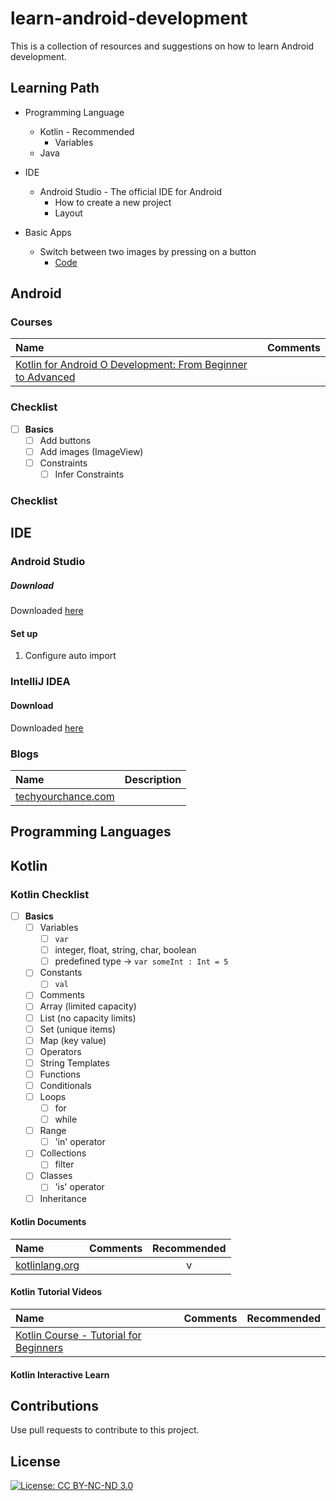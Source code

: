 # learn-android-development

This is a collection of resources and suggestions on how to learn Android development.

## Learning Path

* Programming Language
  * Kotlin - Recommended
      * Variables
  * Java

* IDE
  * Android Studio - The official IDE for Android
    * How to create a new project
    * Layout

* Basic Apps
  * Switch between two images by pressing on a button
      * [Code](apps/ImageSwitcher)

## Android

### Courses

Name | Comments
:------|:------:
[Kotlin for Android O Development: From Beginner to Advanced](https://www.udemy.com/course/kotlinandroid) |

### Checklist

- [ ] **Basics**
  - [ ] Add buttons
  - [ ] Add images (ImageView)
  - [ ] Constraints
    - [ ] Infer Constraints

### Checklist

## IDE

### Android Studio

##### Download

Downloaded [here](https://developer.android.com/studio)

#### Set up

1. Configure auto import

### IntelliJ IDEA

#### Download

Downloaded [here](https://www.jetbrains.com/idea/download)

### Blogs

Name | Description
:------|:------:
[techyourchance.com](https://www.techyourchance.com) | 

## Programming Languages

## Kotlin

### Kotlin Checklist

- [ ] **Basics**
  - [ ] Variables
    - [ ] `var`
    - [ ] integer, float, string, char, boolean
    - [ ] predefined type -> `var someInt : Int = 5`
  - [ ] Constants
    - [ ] `val`
  - [ ] Comments
  - [ ] Array (limited capacity)
  - [ ] List (no capacity limits)
  - [ ] Set (unique items)
  - [ ] Map (key value)
  - [ ] Operators
  - [ ] String Templates
  - [ ] Functions
  - [ ] Conditionals
  - [ ] Loops
    - [ ] for
    - [ ] while
  - [ ] Range
    - [ ] 'in' operator
  - [ ] Collections
    - [ ] filter
  - [ ] Classes
    - [ ] 'is' operator
  - [ ] Inheritance

#### Kotlin Documents

Name | Comments | Recommended
:-------|:------|:------:
[kotlinlang.org](https://kotlinlang.org/docs/reference) | | v

#### Kotlin Tutorial Videos

Name | Comments | Recommended
:-------|:------|:------:
[Kotlin Course - Tutorial for Beginners](https://www.youtube.com/watch?v=F9UC9DY-vIU) | 

#### Kotlin Interactive Learn

## Contributions

Use pull requests to contribute to this project.

## License

[![License: CC BY-NC-ND 3.0](https://img.shields.io/badge/License-CC%20BY--NC--ND%203.0-lightgrey.svg)](https://creativecommons.org/licenses/by-nc-nd/3.0/)
